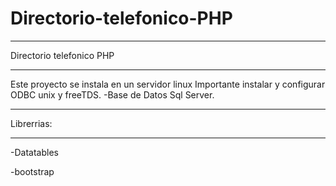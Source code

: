 # Directorio-telefonico-PHP
*************************
Directorio telefonico PHP
*************************
Este proyecto se instala en un servidor linux
Importante instalar y configurar ODBC unix y freeTDS.
-Base de Datos Sql Server.
***************************************************
Librerrias:
***********
-Datatables

-bootstrap

